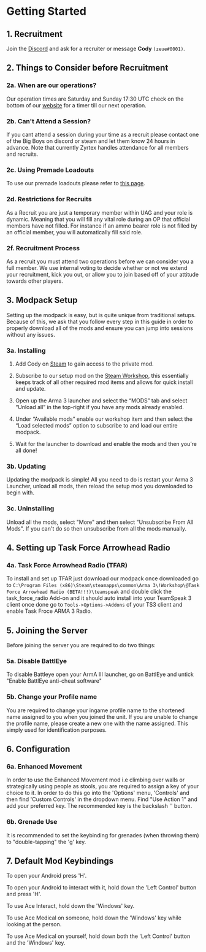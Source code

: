 # Getting Started

## 1. Recruitment

Join the [Discord](https://uagpmc.com/discord) and ask for a recruiter or message **Cody** `(zeue#0001)`.

## 2. Things to Consider before Recruitment

### 2a. When are our operations?

Our operation times are Saturday and Sunday 17:30 UTC check on the bottom of our [website](https://uagpmc.com/) for a timer till our next operation.

### 2b. Can't Attend a Session?

If you cant attend a session during your time as a recruit please contact one of the Big Boys on discord or steam and let them know 24 hours in advance. Note that currently Zyrtex handles attendance for all members and recruits.

### 2c. Using Premade Loadouts

To use our premade loadouts please refer to [this page](https://armapmc.com/api/get-loadouts/).

### 2d. Restrictions for Recruits

As a Recruit you are just a temporary member within UAG and your role is dynamic. Meaning that you will fill any vital role during an OP that official members have not filled. For instance if an ammo bearer role is not filled by an official member, you will automatically fill said role.

### 2f. Recruitment Process

As a recruit you must attend two operations before we can consider you a full member. We use internal voting to decide whether or not we extend your recruitment, kick you out, or allow you to join based off of your attitude towards other players.

## 3. Modpack Setup

Setting up the modpack is easy, but is quite unique from traditional setups. Because of this, we ask that you follow every step in this guide in order to properly download all of the mods and ensure you can jump into sessions without any issues.

### 3a. Installing

1. Add Cody on [Steam](https://steamcommunity.com/id/codyburton/) to gain access to the private mod.

2. Subscribe to our setup mod on the [Steam Workshop](https://steamcommunity.com/sharedfiles/filedetails/?id=1092924095), this essentially keeps track of all other required mod items and allows for quick install and update.

3. Open up the Arma 3 launcher and select the “MODS” tab and select “Unload all” in the top-right if you have any mods already enabled.

4. Under “Available mods” enable our workshop item and then select the “Load selected mods” option to subscribe to and load our entire modpack.

5. Wait for the launcher to download and enable the mods and then you’re all done!

### 3b. Updating

Updating the modpack is simple! All you need to do is restart your Arma 3 Launcher, unload all mods, then reload the setup mod you downloaded to begin with.

### 3c. Uninstalling

Unload all the mods, select "More" and then select "Unsubscribe From All Mods". If you can't do so then unsubscribe from all the mods manually.

## 4. Setting up Task Force Arrowhead Radio

### 4a. Task Force Arrowhead Radio (TFAR)

To install and set up TFAR just download our modpack once downloaded go to `C:\Program Files (x86)\Steam\steamapps\common\Arma 3\!Workshop\@Task Force Arrowhead Radio (BETA!!!)\teamspeak` and double click the task_force_radio Add-on and it should auto install into your TeamSpeak 3 client once done go to `Tools->Options->Addons` of your TS3 client and enable Task Froce ARMA 3 Radio.

<!--### 3b. Advanced Combat Radio Environment 2 (ACRE2)

Installing and setting up ACRE2 is easy when we use ACRE2 it is automatically installed in our modpack and once you launch the game it will automatically set up in your TeamSpeak 3 client just enable it in Tools-> Options-> Addons of your TS3 client.
-->

## 5. Joining the Server

Before joining the server you are required to do two things:

### 5a. Disable BattlEye

To disable Battleye open your ArmA III launcher, go on BattlEye and untick "Enable BattlEye anti-cheat software"

### 5b. Change your Profile name

You are required to change your ingame profile name to the shortened name assigned to you when you joined the unit. If you are unable to change the profile name, please create a new one with the name assigned. This simply used for identification purposes.

## 6. Configuration

### 6a. Enhanced Movement

In order to use the Enhanced Movement mod i.e climbing over walls or strategically using people as stools, you are required to assign a key of your choice to it. In order to do this go into the 'Options' menu, 'Controls' and then find 'Custom Controls' in the dropdown menu. Find "Use Action 1" and add your preferred key. The recommended key is the backslash '\' button.

### 6b. Grenade Use

It is recommended to set the keybinding for grenades (when throwing them) to "double-tapping" the 'g' key.

## 7. Default Mod Keybindings

To open your Android press 'H'.

To open your Android to interact with it, hold down the 'Left Control' button and press 'H'.

To use Ace Interact, hold down the 'Windows' key.

To use Ace Medical on someone, hold down the 'Windows' key while looking at the person.

To use Ace Medical on yourself, hold down both the 'Left Control' button and the 'Windows' key.
